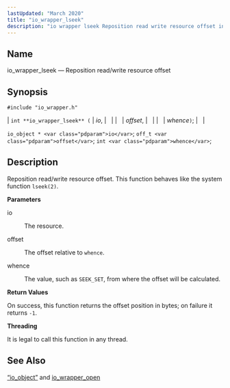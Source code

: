 ```yaml
---
lastUpdated: "March 2020"
title: "io_wrapper_lseek"
description: "io wrapper lseek Reposition read write resource offset int io wrapper lseek io offset whence io object io off t offset int whence Reposition read write resource offset This function behaves like the system function lseek 2 io The resource offset The offset relative to whence whence The value such..."
---
```


<a name="apis.io_wrapper_lseek"></a> 
## Name

io_wrapper_lseek — Reposition read/write resource offset

## Synopsis

`#include "io_wrapper.h"`

| `int **io_wrapper_lseek** (` | <var class="pdparam">io</var>, |   |
|   | <var class="pdparam">offset</var>, |   |
|   | <var class="pdparam">whence</var>`)`; |   |

`io_object * <var class="pdparam">io</var>`;
`off_t <var class="pdparam">offset</var>`;
`int <var class="pdparam">whence</var>`;<a name="idp53818512"></a> 
## Description

Reposition read/write resource offset. This function behaves like the system function `lseek(2)`.

**<a name="idp53820224"></a> Parameters**

<dl class="variablelist">

<dt>io</dt>

<dd>

The resource.

</dd>

<dt>offset</dt>

<dd>

The offset relative to `whence`.

</dd>

<dt>whence</dt>

<dd>

The value, such as `SEEK_SET`, from where the offset will be calculated.

</dd>

</dl>

**<a name="idp53827520"></a> Return Values**

On success, this function returns the offset position in bytes; on failure it returns `-1`.

**<a name="idp53828944"></a> Threading**

It is legal to call this function in any thread.

<a name="idp53830048"></a> 
## See Also

[“io_object”](/momentum/3/3-api/structs-io-object) and [io_wrapper_open](/momentum/3/3-api/apis-io-wrapper-open)